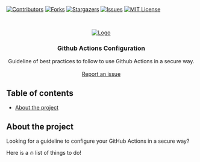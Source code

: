[![Contributors][contributors-shield]][contributors-url]
[![Forks][forks-shield]][forks-url]
[![Stargazers][stars-shield]][stars-url]
[![Issues][issues-shield]][issues-url]
[![MIT License][license-shield]][license-url]

<!-- PROJECT LOGO -->
<br />
<p align="center">
  <a href="https://github.com/dduzgun-security/github-actions-configuration">
    <img src="https://github.blog/wp-content/uploads/2019/08/DL-V2-LinkedIn_FB.png?fit=1200%2C630" alt="Logo" >
  </a>

  <h3 align="center">Github Actions Configuration</h3>

  <p align="center">
    Guideline of best practices to follow to use Github Actions in a secure way.
    <br />
    <br />
    <a href="https://github.com/dduzgun-security/github-actions-configuration/issues">Report an issue</a>
  </p>
</p>


## Table of contents

<!--ts-->
   * [About the project](#about-the-project)
<!--te-->

<!-- ABOUT THE PROJECT -->
## About the project
Looking for a guideline to configure your GitHub Actions in a secure way? 

Here is a :fire: list of things to do!



<!-- MARKDOWN LINKS & IMAGES -->
<!-- https://www.markdownguide.org/basic-syntax/#reference-style-links -->
[contributors-shield]: https://img.shields.io/github/contributors/dduzgun-security/github-actions-configuration.svg?style=flat-square
[contributors-url]: https://github.com/dduzgun-security/github-actions-configuration/graphs/contributors
[forks-shield]: https://img.shields.io/github/forks/dduzgun-security/github-actions-configuration?style=flat-square
[forks-url]: https://github.com/dduzgun-security/github-actions-configuration/network/members
[stars-shield]: https://img.shields.io/github/stars/dduzgun-security/github-actions-configuration.svg?style=flat-square
[stars-url]: https://github.com/dduzgun-security/github-actions-configuration/stargazers
[issues-shield]: https://img.shields.io/github/issues/dduzgun-security/github-actions-configuration.svg?style=flat-square
[issues-url]: https://github.com/dduzgun-security/github-actions-configuration/issues
[license-shield]: https://img.shields.io/github/license/dduzgun-security/github-actions-configuration.svg?style=flat-square
[license-url]: https://github.com/dduzgun-security/github-actions-configuration/blob/master/LICENSE.txt
